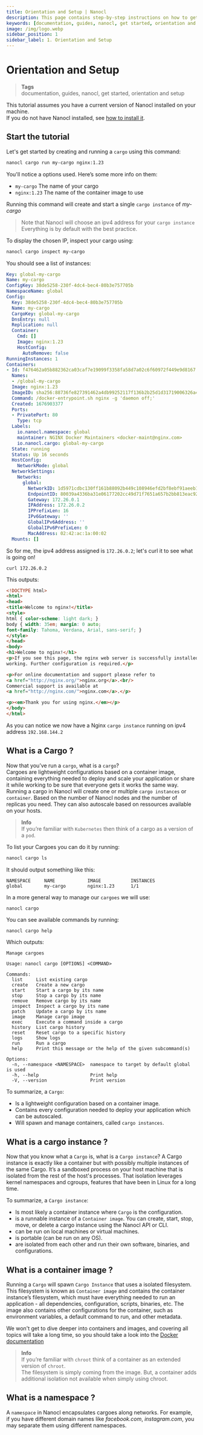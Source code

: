 ```yaml
---
title: Orientation and Setup | Nanocl
description: This page contains step-by-step instructions on how to get started with Nanocl.
keywords: [documentation, guides, nanocl, get started, orientation and setup]
image: /img/logo.webp
sidebar_position: 1
sidebar_label: 1. Orientation and Setup
---
```


# Orientation and Setup

> **Tags** <br />
> documentation, guides, nanocl, get started, orientation and setup

This tutorial assumes you have a current version of Nanocl installed on your machine. <br />
If you do not have Nanocl installed, see [how to install it](/docs/setups/nanocl/readme.md).


## Start the tutorial

Let's get started by creating and running a `cargo` using this command:

```sh
nanocl cargo run my-cargo nginx:1.23
```

You'll notice a options used. Here’s some more info on them:

- `my-cargo` The name of your cargo
- `nginx:1.23` The name of the container image to use

Running this command will create and start a single `cargo instance` of *my-cargo*

> Note that Nanocl will choose an ipv4 address for your `cargo instance`
> Everything is by default with the best practice.

To display the chosen IP, inspect your cargo using:

```sh
nanocl cargo inspect my-cargo
```

You should see a list of instances:

```yml
Key: global-my-cargo
Name: my-cargo
ConfigKey: 38de5258-230f-4dc4-bec4-80b3e757705b
NamespaceName: global
Config:
  Key: 38de5258-230f-4dc4-bec4-80b3e757705b
  Name: my-cargo
  CargoKey: global-my-cargo
  DnsEntry: null
  Replication: null
  Container:
    Cmd: []
    Image: nginx:1.23
    HostConfig:
      AutoRemove: false
RunningInstances: 1
Containers:
- Id: f476462a05b882362ca03caf7e19099f3358fa58d7a02c6f60972f449e9d8167
  Names:
  - /global-my-cargo
  Image: nginx:1.23
  ImageID: sha256:88736fe827391462a4db99252117f136b2b25d1d31719006326a437bb40cb12d
  Command: /docker-entrypoint.sh nginx -g 'daemon off;'
  Created: 1676903377
  Ports:
  - PrivatePort: 80
    Type: tcp
  Labels:
    io.nanocl.namespace: global
    maintainer: NGINX Docker Maintainers <docker-maint@nginx.com>
    io.nanocl.cargo: global-my-cargo
  State: running
  Status: Up 16 seconds
  HostConfig:
    NetworkMode: global
  NetworkSettings:
    Networks:
      global:
        NetworkID: 1d5971cdbc130ff161b88092b449c108946efd2bf8ebf91aeeb143259c24dad0
        EndpointID: 80039a4336ba31e06177202cc49d71f7651a657b2bb813eac929f6e42c409a5c
        Gateway: 172.26.0.1
        IPAddress: 172.26.0.2
        IPPrefixLen: 16
        IPv6Gateway: ''
        GlobalIPv6Address: ''
        GlobalIPv6PrefixLen: 0
        MacAddress: 02:42:ac:1a:00:02
  Mounts: []
```

So for me, the ipv4 address assigned is `172.26.0.2`; let's curl it to see what is going on!

```
curl 172.26.0.2
```

This outputs:

```html
<!DOCTYPE html>
<html>
<head>
<title>Welcome to nginx!</title>
<style>
html { color-scheme: light dark; }
body { width: 35em; margin: 0 auto;
font-family: Tahoma, Verdana, Arial, sans-serif; }
</style>
</head>
<body>
<h1>Welcome to nginx!</h1>
<p>If you see this page, the nginx web server is successfully installed and
working. Further configuration is required.</p>

<p>For online documentation and support please refer to
<a href="http://nginx.org/">nginx.org</a>.<br/>
Commercial support is available at
<a href="http://nginx.com/">nginx.com</a>.</p>

<p><em>Thank you for using nginx.</em></p>
</body>
</html>
```

As you can notice we now have a Nginx `cargo instance` running on ipv4 address `192.168.144.2`

## What is a Cargo ?

Now that you’ve run a `cargo`, what is a `cargo`? <br />
Cargoes are lightweight configurations based on a container image, containing everything needed to deploy and scale your application or share it while working to be sure that everyone gets it works the same way.
Running a cargo in Nanocl will create one or multiple `cargo instances` or `container`.
Based on the number of Nanocl nodes and the number of replicas you need. They can also autoscale based on ressources available on your hosts.

> **Info** <br />
> If you’re familiar with `Kubernetes` then think of a
> cargo as a version of a `pod`. <br />

To list your Cargoes you can do it by running:

```sh
nanocl cargo ls
```

It should output something like this:

```console
NAMESPACE     NAME            IMAGE           INSTANCES    
global        my-cargo        nginx:1.23      1/1
```

In a more general way to manage our `cargoes` we will use:

```sh
nanocl cargo
```

You can see available commands by running:

```
nanocl cargo help
```

Which outputs:

```console
Manage cargoes

Usage: nanocl cargo [OPTIONS] <COMMAND>

Commands:
  list     List existing cargo
  create   Create a new cargo
  start    Start a cargo by its name
  stop     Stop a cargo by its name
  remove   Remove cargo by its name
  inspect  Inspect a cargo by its name
  patch    Update a cargo by its name
  image    Manage cargo image
  exec     Execute a command inside a cargo
  history  List cargo history
  reset    Reset cargo to a specific history
  logs     Show logs
  run      Run a cargo
  help     Print this message or the help of the given subcommand(s)

Options:
  -n, --namespace <NAMESPACE>  namespace to target by default global is used
  -h, --help                   Print help
  -V, --version                Print version
```

To summarize, a `Cargo`:

- Is a lightweight configuration based on a container image.
- Contains every configuration needed to deploy your application which can be autoscaled.
- Will spawn and manage containers, called `cargo instances`.

## What is a cargo instance ?

Now that you know what a `Cargo` is, what is a `Cargo instance`?
A Cargo instance is exactly like a container but with possibly multiple instances of the same Cargo. It’s a sandboxed process on your host machine that is isolated from the rest of the host's processes. That isolation leverages kernel namespaces and cgroups, features that have been in Linux for a long time.

To summarize, a `Cargo instance`:

- Is most likely a container instance where `Cargo` is the configuration.
- is a runnable instance of a `Container image`. You can create, start, stop, move, or
  delete a cargo instance using the Nanocl API or CLI.
- can be run on local machines or virtual machines.
- is portable (can be run on any OS).
- are isolated from each other and run their own software, binaries, and
  configurations.

## What is a container image ?

Running a `Cargo` will spawn `Cargo Instance` that uses a isolated filesystem.
This filesystem is known as `Container image` and contains the container instance’s filesystem, which must have everything needed to run an application - all dependencies, configuration, scripts, binaries, etc.
The image also contains other configurations for the container, such as environment variables, a default command to run, and other metadata.

We won't get to dive deeper into containers and images, and covering all topics will take a long time, so you should take a look into the [Docker documentation](https://www.docker.com/resources/what-container/)

> **Info** <br />
> If you’re familiar with `chroot` think of a
> container as an extended version of `chroot`. <br />
> The filesystem is simply coming from the image.
> But, a container adds additional isolation not available when simply using chroot.

## What is a namespace ?

A `namespace` in Nanocl encapsulates cargoes along networks.
For example, if you have different domain names like *facebook.com*, *instagram.com*,
you may separate them using different namespaces.
